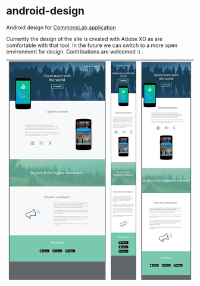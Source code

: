 # android-design
Android design for [CommonsLab application](https://github.com/valdio/CommonsLab)

Currently the design of the site is created with Adobe XD as are comfortable with that tool. In the future we can switch to a more open environment for design. Contributions are welcomed :) .

|![Screenshot](https://github.com/CommonsLab/site-design/blob/master/screenshots/screenshot_1.png)|![Screenshot](https://github.com/CommonsLab/site-design/blob/master/screenshots/screenshot_2.png)|![Screenshot](https://github.com/CommonsLab/site-design/blob/master/screenshots/screenshot_3.png)|
| ------------- | ------------- | ------------- |

